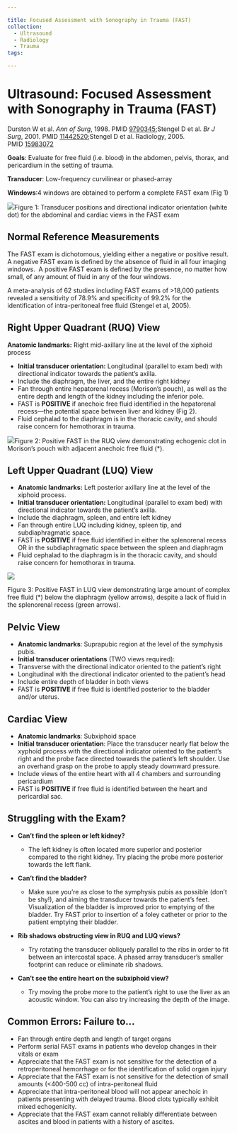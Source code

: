 ```yaml
---

title: Focused Assessment with Sonography in Trauma (FAST)
collection:
  - Ultrasound
  - Radiology
  - Trauma
tags:

---
```




# Ultrasound: Focused Assessment with Sonography in Trauma (FAST)

<span>Durston W et al. </span>*Ann of Surg*<span>, 1998. PMID </span>[9790345](mailto:http://www.ncbi.nlm.nih.gov/pubmed/9790345)<span>;</span><span>Stengel D et al. </span>*Br J Surg*<span>, 2001. PMID </span>[11442520](http://www.ncbi.nlm.nih.gov/pubmed/11442520)<span>;</span><span>Stengel D et al. Radiology, 2005. PMID </span>[15983072](http://www.ncbi.nlm.nih.gov/pubmed/15983072)

**Goals**: Evaluate for free fluid (i.e. blood) in the abdomen, pelvis, thorax, and pericardium in the setting of trauma.

**Transducer**: Low-frequency curvilinear or phased-array

**Windows**:4 windows are obtained to perform a complete FAST exam (Fig 1)

![](https://d2p53dh3qxfm0x.cloudfront.net/uploads/img/1jy/9/g/54177ec9720d8d220ba1dd5f/640.png)Figure 1: Transducer positions and directional indicator orientation (white dot) for the abdominal and cardiac views in the FAST exam

## Normal Reference Measurements

The FAST exam is dichotomous, yielding either a negative or positive result.  A negative FAST exam is defined by the absence of fluid in all four imaging windows.  A positive FAST exam is defined by the presence, no matter how small, of any amount of fluid in any of the four windows.

A meta-analysis of 62 studies including FAST exams of &gt;18,000 patients revealed a sensitivity of 78.9% and specificity of 99.2% for the identification of intra-peritoneal free fluid (Stengel et al, 2005).

## Right Upper Quadrant (RUQ) View

**Anatomic landmarks:** Right mid-axillary line at the level of the xiphoid process

-   **Initial transducer orientation:** Longitudinal (parallel to exam bed) with directional indicator towards the patient’s axilla.
-   Include the diaphragm, the liver, and the entire right kidney
-   Fan through entire hepatorenal recess (Morison’s pouch), as well as the entire depth and length of the kidney including the inferior pole. 
-   FAST is **POSITIVE** if anechoic free fluid identified in the hepatorenal recess—the potential space between liver and kidney (Fig 2).
-   Fluid cephalad to the diaphragm is in the thoracic cavity, and should raise concern for hemothorax in trauma.

![](https://d2p53dh3qxfm0x.cloudfront.net/uploads/img/1jy/9/g/54177f65b1cece220a27589b/640.png)Figure 2: Positive FAST in the RUQ view demonstrating echogenic clot in Morison’s pouch with adjacent anechoic free fluid (\*).

## Left Upper Quadrant (LUQ) View

-   **Anatomic landmarks:** Left posterior axillary line at the level of the xiphoid process.
-   **Initial transducer orientation:** Longitudinal (parallel to exam bed) with directional indicator towards the patient’s axilla.
-   Include the diaphragm, spleen, and entire left kidney
-   Fan through entire LUQ including kidney, spleen tip, and subdiaphragmatic space.
-   FAST is **POSITIVE** if free fluid identified in either the splenorenal recess OR in the subdiaphragmatic space between the spleen and diaphragm
-   Fluid cephalad to the diaphragm is in the thoracic cavity, and should raise concern for hemothorax in trauma.

![](https://d2p53dh3qxfm0x.cloudfront.net/uploads/img/1jy/9/g/54177fcc720d8d220ba1de08/640.png)

Figure 3: Positive FAST in LUQ view demonstrating large amount of complex free fluid (\*) below the diaphragm (yellow arrows), despite a lack of fluid in the splenorenal recess (green arrows).

## Pelvic View

-   **Anatomic landmarks**: Suprapubic region at the level of the symphysis pubis.
-   **Initial transducer orientations** (TWO views required):
-   Transverse with the directional indicator oriented to the patient’s right
-   Longitudinal with the directional indicator oriented to the patient’s head
-   Include entire depth of bladder in both views
-   FAST is **POSITIVE** if free fluid is identified posterior to the bladder and/or uterus.

## Cardiac View

-   **Anatomic landmarks**: Subxiphoid space
-   **Initial transducer orientation**: Place the transducer nearly flat below the xyphoid process with the directional indicator oriented to the patient’s right and the probe face directed towards the patient’s left shoulder. Use an overhand grasp on the probe to apply steady downward pressure.
-   Include views of the entire heart with all 4 chambers and surrounding pericardium
-   FAST is **POSITIVE** if free fluid is identified between the heart and pericardial sac. 

## Struggling with the Exam?

-   **Can’t find the spleen or left kidney?**
    -   The left kidney is often located more superior and posterior compared to the right kidney. Try placing the probe more posterior towards the left flank.

-   **Can’t find the bladder?**
    -   Make sure you’re as close to the symphysis pubis as possible (don’t be shy!), and aiming the transducer towards the patient’s feet. Visualization of the bladder is improved prior to emptying of the bladder. Try FAST prior to insertion of a foley catheter or prior to the patient emptying their bladder.

-   **Rib shadows obstructing view in RUQ and LUQ views?** 
    -   Try rotating the transducer obliquely parallel to the ribs in order to fit between an intercostal space. A phased array transducer’s smaller footprint can reduce or eliminate rib shadows.

-   **Can’t see the entire heart on the subxiphoid view?**
    -   Try moving the probe more to the patient’s right to use the liver as an acoustic window. You can also try increasing the depth of the image.

## Common Errors: Failure to...

-   Fan through entire depth and length of target organs
-   Perform serial FAST exams in patients who develop changes in their vitals or exam
-   Appreciate that the FAST exam is not sensitive for the detection of a retroperitoneal hemorrhage or for the identification of solid organ injury
-   Appreciate that the FAST exam is not sensitive for the detection of small amounts (&lt;400-500 cc) of intra-peritoneal fluid
-   Appreciate that intra-peritoneal blood will not appear anechoic in patients presenting with delayed trauma. Blood clots typically exhibit mixed echogenicity.
-   Appreciate that the FAST exam cannot reliably differentiate between ascites and blood in patients with a history of ascites.
